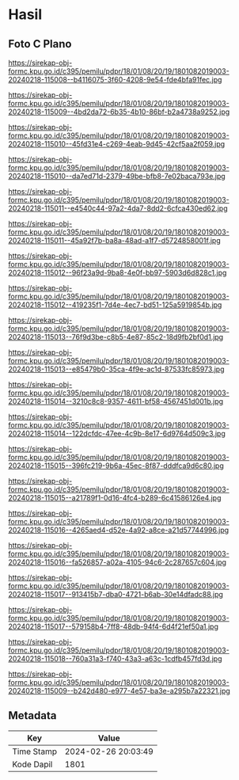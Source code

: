 # Hasil

## Foto C Plano

https://sirekap-obj-formc.kpu.go.id/c395/pemilu/pdpr/18/01/08/20/19/1801082019003-20240218-115008--b4116075-3f60-4208-9e54-fde4bfa91fec.jpg

https://sirekap-obj-formc.kpu.go.id/c395/pemilu/pdpr/18/01/08/20/19/1801082019003-20240218-115009--4bd2da72-6b35-4b10-86bf-b2a4738a9252.jpg

https://sirekap-obj-formc.kpu.go.id/c395/pemilu/pdpr/18/01/08/20/19/1801082019003-20240218-115010--45fd31e4-c269-4eab-9d45-42cf5aa2f059.jpg

https://sirekap-obj-formc.kpu.go.id/c395/pemilu/pdpr/18/01/08/20/19/1801082019003-20240218-115010--da7ed71d-2379-49be-bfb8-7e02baca793e.jpg

https://sirekap-obj-formc.kpu.go.id/c395/pemilu/pdpr/18/01/08/20/19/1801082019003-20240218-115011--e4540c44-97a2-4da7-8dd2-6cfca430ed62.jpg

https://sirekap-obj-formc.kpu.go.id/c395/pemilu/pdpr/18/01/08/20/19/1801082019003-20240218-115011--45a92f7b-ba8a-48ad-a1f7-d5724858001f.jpg

https://sirekap-obj-formc.kpu.go.id/c395/pemilu/pdpr/18/01/08/20/19/1801082019003-20240218-115012--96f23a9d-9ba8-4e0f-bb97-5903d6d828c1.jpg

https://sirekap-obj-formc.kpu.go.id/c395/pemilu/pdpr/18/01/08/20/19/1801082019003-20240218-115012--419235f1-7d4e-4ec7-bd51-125a5919854b.jpg

https://sirekap-obj-formc.kpu.go.id/c395/pemilu/pdpr/18/01/08/20/19/1801082019003-20240218-115013--76f9d3be-c8b5-4e87-85c2-18d9fb2bf0d1.jpg

https://sirekap-obj-formc.kpu.go.id/c395/pemilu/pdpr/18/01/08/20/19/1801082019003-20240218-115013--e85479b0-35ca-4f9e-ac1d-87533fc85973.jpg

https://sirekap-obj-formc.kpu.go.id/c395/pemilu/pdpr/18/01/08/20/19/1801082019003-20240218-115014--3210c8c8-9357-4611-bf58-4567451d001b.jpg

https://sirekap-obj-formc.kpu.go.id/c395/pemilu/pdpr/18/01/08/20/19/1801082019003-20240218-115014--122dcfdc-47ee-4c9b-8e17-6d9764d509c3.jpg

https://sirekap-obj-formc.kpu.go.id/c395/pemilu/pdpr/18/01/08/20/19/1801082019003-20240218-115015--396fc219-9b6a-45ec-8f87-dddfca9d6c80.jpg

https://sirekap-obj-formc.kpu.go.id/c395/pemilu/pdpr/18/01/08/20/19/1801082019003-20240218-115015--a21789f1-0d16-4fc4-b289-6c41586126e4.jpg

https://sirekap-obj-formc.kpu.go.id/c395/pemilu/pdpr/18/01/08/20/19/1801082019003-20240218-115016--4265aed4-d52e-4a92-a8ce-a21d57744996.jpg

https://sirekap-obj-formc.kpu.go.id/c395/pemilu/pdpr/18/01/08/20/19/1801082019003-20240218-115016--fa526857-a02a-4105-94c6-2c287657c604.jpg

https://sirekap-obj-formc.kpu.go.id/c395/pemilu/pdpr/18/01/08/20/19/1801082019003-20240218-115017--913415b7-dba0-4721-b6ab-30e14dfadc88.jpg

https://sirekap-obj-formc.kpu.go.id/c395/pemilu/pdpr/18/01/08/20/19/1801082019003-20240218-115017--579158b4-7ff8-48db-94f4-6d4f21ef50a1.jpg

https://sirekap-obj-formc.kpu.go.id/c395/pemilu/pdpr/18/01/08/20/19/1801082019003-20240218-115018--760a31a3-f740-43a3-a63c-1cdfb457fd3d.jpg

https://sirekap-obj-formc.kpu.go.id/c395/pemilu/pdpr/18/01/08/20/19/1801082019003-20240218-115009--b242d480-e977-4e57-ba3e-a295b7a22321.jpg


## Metadata

| Key        | Value               |
| ---------- | ------------------- |
| Time Stamp | 2024-02-26 20:03:49 |
| Kode Dapil | 1801                |



